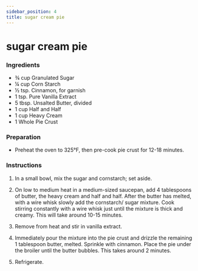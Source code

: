 ```yaml
---
sidebar_position: 4
title: sugar cream pie
---
```

# sugar cream pie

### Ingredients
- ¾ cup Granulated Sugar
- ¼ cup Corn Starch
- ½ tsp. Cinnamon, for garnish
- 1 tsp. Pure Vanilla Extract
- 5 tbsp. Unsalted Butter, divided
- 1 cup Half and Half
- 1 cup Heavy Cream
- 1 Whole Pie Crust

### Preparation
- Preheat the oven to 325°F, then pre-cook pie crust for 12-18 minutes.

### Instructions
1. In a small bowl, mix the sugar and cornstarch; set aside.

2. On low to medium heat in a medium-sized saucepan, add 4 tablespoons of butter, the heavy cream and half and half. After the butter has melted, with a wire whisk slowly add the cornstarch/ sugar mixture. Cook stirring constantly with a wire whisk just until the mixture is thick and creamy. This will take around 10-15 minutes.

3. Remove from heat and stir in vanilla extract.

4. Immediately pour the mixture into the pie crust and drizzle the remaining 1 tablespoon butter, melted. Sprinkle with cinnamon. Place the pie under the broiler until the butter bubbles. This takes around 2 minutes.

5. Refrigerate.